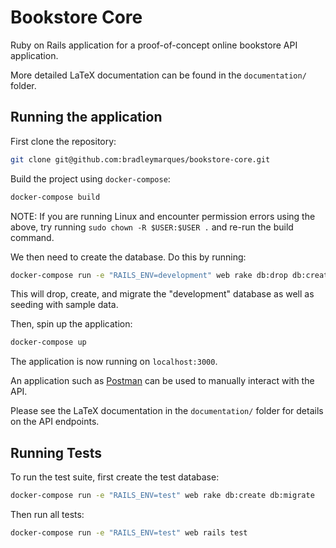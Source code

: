 # Bookstore Core

Ruby on Rails application for a proof-of-concept online bookstore API application.

More detailed LaTeX documentation can be found in the `documentation/` folder.

## Running the application

First clone the repository:

```sh
git clone git@github.com:bradleymarques/bookstore-core.git
```

Build the project using `docker-compose`:

```sh
docker-compose build
```

NOTE: If you are running Linux and encounter permission errors using the above,
try running `sudo chown -R $USER:$USER .` and re-run the build command.

We then need to create the database. Do this by running:

```sh
docker-compose run -e "RAILS_ENV=development" web rake db:drop db:create db:migrate && rake db:seed
```

This will drop, create, and migrate the "development" database as well as seeding with sample data.

Then, spin up the application:

```sh
docker-compose up
```

The application is now running on `localhost:3000`.

An application such as [Postman](https://www.postman.com/) can be used to
manually interact with the API.

Please see the LaTeX documentation in the `documentation/` folder for details
on the API endpoints.

## Running Tests

To run the test suite, first create the test database:

```sh
docker-compose run -e "RAILS_ENV=test" web rake db:create db:migrate
```

Then run all tests:

```sh
docker-compose run -e "RAILS_ENV=test" web rails test
```
